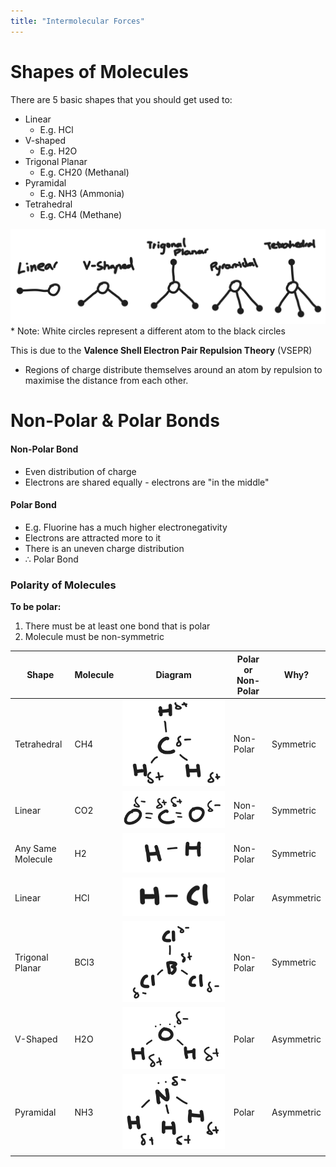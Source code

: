 ```yaml
---
title: "Intermolecular Forces"
---
```


# Shapes of Molecules

There are 5 basic shapes that you should get used to:
- Linear
	- E.g. HCl
- V-shaped
	- E.g. H2O
- Trigonal Planar
	- E.g. CH20 (Methanal)
- Pyramidal
	- E.g. NH3 (Ammonia)
- Tetrahedral
	- E.g. CH4 (Methane)

![Molecule_Shapes](assets/Molecule_Shapes.png)
\* Note: White circles represent a different atom to the black circles

This is due to the **Valence Shell Electron Pair Repulsion Theory** (VSEPR)
- Regions of charge distribute themselves around an atom by repulsion to maximise the distance from each other.


# Non-Polar & Polar Bonds

#### Non-Polar Bond
- Even distribution of charge
- Electrons are shared equally - electrons are "in the middle"

#### Polar Bond
- E.g. Fluorine has a much higher electronegativity
- Electrons are attracted more to it
- There is an uneven charge distribution
- ∴ Polar Bond

### Polarity of Molecules

**To be polar:**
1. There must be at least one bond that is polar
2. Molecule must be non-symmetric

| Shape             | Molecule | Diagram | Polar or Non-Polar | Why?       |
| ----------------- | -------- | ------- | ------------------ | ---------- |
| Tetrahedral       | CH4      |    ![Methane-Polarity](assets/Methane-Polarity.png)     | Non-Polar          | Symmetric  |
| Linear            | CO2      |  ![CarbonDioxide-Polarity](assets/CarbonDioxide-Polarity.png)       | Non-Polar          | Symmetric  |
| Any Same Molecule | H2       |    ![Hydrogen-Polarity](assets/Hydrogen-Polarity.png)     | Non-Polar          | Symmetric  |
| Linear            | HCl      |   ![HydrogenChloride-Polarity](assets/HydrogenChloride-Polarity.png)      | Polar              | Asymmetric |
| Trigonal Planar   | BCl3     |  ![BoronTriChloride-Polarity](assets/BoronTriChloride-Polarity.png)       | Non-Polar          | Symmetric  |
| V-Shaped          | H2O      |  ![Water-Polarity](assets/Water-Polarity.png)       | Polar              | Asymmetric |
| Pyramidal         | NH3      |   ![Ammonia-Polarity](assets/Ammonia-Polarity.png)      | Polar              | Asymmetric |
|                   |          |         |                    |            |
